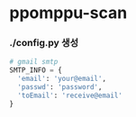 # ppomppu-scan

### ./config.py 생성
```python
# gmail smtp
SMTP_INFO = {
  'email': 'your@email',
  'passwd': 'password',
  'toEmail': 'receive@email'
}
```
